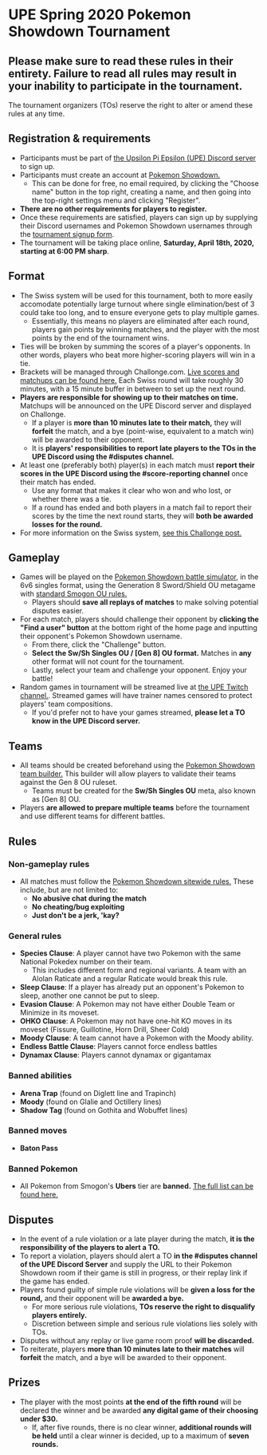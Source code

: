 # UPE Spring 2020 Pokemon Showdown Tournament

## **Please make sure to read these rules in their entirety. Failure to read all rules may result in your inability to participate in the tournament.**

The tournament organizers (TOs) reserve the right to alter or amend these rules at any time.

## Registration & requirements
* Participants must be part of [the Upsilon Pi Epsilon (UPE) Discord server](discord.gg/upefiu) to sign up.
* Participants must create an account at [Pokemon Showdown.](https://play.pokemonshowdown.com/) 
    * This can be done for free, no email required, by clicking the "Choose name" button in the top right, creating a name, and then going into the top-right settings menu and clicking "Register".  
* **There are no other requirements for players to register.**
* Once these requirements are satisfied, players can sign up by supplying their Discord usernames and Pokemon Showdown usernames through the [tournament signup form](https://go.fiu.edu/upe-poke-tour-su).
* The tournament will be taking place online, **Saturday, April 18th, 2020, starting at 6:00 PM sharp**. 

## Format
* The Swiss system will be used for this tournament, both to more easily accomodate potentially large turnout where single elimination/best of 3 could take too long, and to ensure everyone gets to play multiple games. 
    * Essentially, this means no players are eliminated after each round, players gain points by winning matches, and the player with the most points by the end of the tournament wins.
* Ties will be broken by summing the scores of a player's opponents. In other words, players who beat more higher-scoring players will win in a tie.
* Brackets will be managed through Challonge.com. [Live scores and matchups can be found here.](INSERTLINKFORCHALLONGE) Each Swiss round will take roughly 30 minutes, with a 15 minute buffer in between to set up the next round.
* **Players are responsible for showing up to their matches on time.** Matchups will be announced on the UPE Discord server and displayed on Challonge.
    * If a player is **more than 10 minutes late to their match,** they will **forfeit** the match, and a bye (point-wise, equivalent to a match win) will be awarded to their opponent.
    * It is **players' responsibilities to report late players to the TOs in the UPE Discord using the #disputes channel.**
* At least one (preferably both) player(s) in each match must **report their scores in the UPE Discord using the #score-reporting channel** once their match has ended.
    * Use any format that makes it clear who won and who lost, or whether there was a tie.
    * If a round has ended and both players in a match fail to report their scores by the time the next round starts, they will **both be awarded losses for the round.**
* For more information on the Swiss system, [see this Challonge post.](https://challonge.blogspot.com/2013/01/swiss-tournaments.html)

## Gameplay
* Games will be played on the [Pokemon Showdown battle simulator](https://play.pokemonshowdown.com/), in the 6v6 singles format, using the Generation 8 Sword/Shield OU metagame with [standard Smogon OU rules.](https://www.smogon.com/dex/ss/formats/ou/)
    * Players should **save all replays of matches** to make solving potential disputes easier.
* For each match, players should challenge their opponent by **clicking the "Find a user" button** at the bottom right of the home page and inputting their opponent's Pokemon Showdown username.
    * From there, click the "Challenge" button. 
    * **Select the Sw/Sh Singles OU / [Gen 8] OU format.** Matches in **any** other format will not count for the tournament.
    * Lastly, select your team and challenge your opponent. Enjoy your battle!
* Random games in tournament will be streamed live at [the UPE Twitch channel.](htpts://twitch.tv/upefiu). Streamed games will have trainer names censored to protect players' team compositions.
    * If you'd prefer not to have your games streamed, **please let a TO know in the UPE Discord server.**

## Teams
* All teams should be created beforehand using the [Pokemon Showdown team builder.](https://play.pokemonshowdown.com/teambuilder) This builder will allow players to validate their teams against the Gen 8 OU ruleset.
    * Teams must be created for the **Sw/Sh Singles OU** meta, also known as [Gen 8] OU.
* Players **are allowed to prepare multiple teams** before the tournament and use different teams for different battles.

## Rules

### Non-gameplay rules
* All matches must follow the [Pokemon Showdown sitewide rules.](https://pokemonshowdown.com/rules) These include, but are not limited to:
    * **No abusive chat during the match**
    * **No cheating/bug exploiting**
    * **Just don't be a jerk, 'kay?**

### General rules
* **Species Clause**: A player cannot have two Pokemon with the same National Pokedex number on their team.
    * This includes different form and regional variants. A team with an Alolan Raticate and a regular Raticate would break this rule.
* **Sleep Clause**: If a player has already put an opponent's Pokemon to sleep, another one cannot be put to sleep.
* **Evasion Clause**: A Pokemon may not have either Double Team or Minimize in its moveset.
* **OHKO Clause**: A Pokemon may not have one-hit KO moves in its moveset (Fissure, Guillotine, Horn Drill, Sheer Cold)
* **Moody Clause**: A team cannot have a Pokemon with the Moody ability.
* **Endless Battle Clause**: Players cannot force endless battles
* **Dynamax Clause**: Players cannot dynamax or gigantamax

### Banned abilities
* **Arena Trap** (found on Diglett line and Trapinch)
* **Moody** (found on Glalie and Octillery lines)
* **Shadow Tag** (found on Gothita and Wobuffet lines)

### Banned moves
* **Baton Pass**

### Banned Pokemon
* All Pokemon from Smogon's **Ubers** tier are **banned.** [The full list can be found here.](https://www.smogon.com/dex/ss/formats/uber/)

## Disputes
* In the event of a rule violation or a late player during the match, **it is the responsibility of the players to alert a TO.**
* To report a violation, players should alert a TO **in the #disputes channel of the UPE Discord Server** and supply the URL to their Pokemon Showdown room if their game is still in progress, or their replay link if the game has ended.
* Players found guilty of simple rule violations will be **given a loss for the round,** and their opponent will be **awarded a bye.**
    * For more serious rule violations, **TOs reserve the right to disqualify players entirely.**
    * Discretion between simple and serious rule violations lies solely with TOs.
* Disputes without any replay or live game room proof **will be discarded.**
* To reiterate, players **more than 10 minutes late to their matches** will **forfeit** the match, and a bye will be awarded to their opponent.

## Prizes
* The player with the most points **at the end of the fifth round** will be declared the winner and be awarded **any digital game of their choosing under $30.**
    * If, after five rounds, there is no clear winner, **additional rounds will be held** until a clear winner is decided, up to a maximum of **seven rounds.**